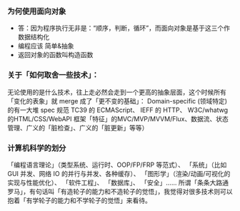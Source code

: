 ### 为何使用面向对象
- 答：因为程序执行无非是：“顺序，判断，循环”，而面向对象是基于这三个作数据结构化
- 编程应该 简单&抽象
- 返回对象的函数叫构造函数

### 关于「如何取舍一些技术」：

无论使用的是什么技术，往上走必然会走到一个更高的抽象层面，这个时候所有「变化的表象」就 merge 成了「更不变的基础」：
Domain-specific (领域特定) 的有一大堆 spec 规范
TC39 的 ECMAScript、
IEFF 的 HTTP、
W3C/whatwg 的HTML/CSS/WebAPI
框架「特征」的MVC/MVP/MVVM/Flux、数据流、状态管理、广义的「脏检查」、广义的「脏更新」等等）

### 计算机科学的划分

「编程语言理论」（类型系统、运行时、OOP/FP/FRP 等范式）、
「系统」（比如 GUI 并发、网络 IO 的并行与并发、各种缓存）、
「图形学」（渲染/动画/可视化的实现与性能优化）、
「软件工程」、
「数据库」、
「安全」……
所谓「条条大路通罗马」，有句话叫「有造轮子的能力和不造轮子的觉悟」，我觉得对很多技术则可以抱着「有学轮子的能力和不学轮子的觉悟」来看待。











